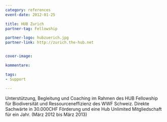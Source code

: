 ```yaml
---
category: references
event-date: 2012-01-25

title: HUB Zurich
partner-tag: Fellowship

partner-logo: hubzuerich.jpg
partner-link: http://zurich.the-hub.net


cover-image: 

kommentare:

tags:
- Support

---
```


Unterstützung, Begleitung und Coaching im Rahmen des HUB Fellowship für Biodiversität und Ressourceneffizienz des WWF Schweiz. Direkte Sachwärte in 30.000CHF Förderung und eine Hub Unlimited Mitgliedschaft für ein Jahr. (März 2012 bis März 2013)